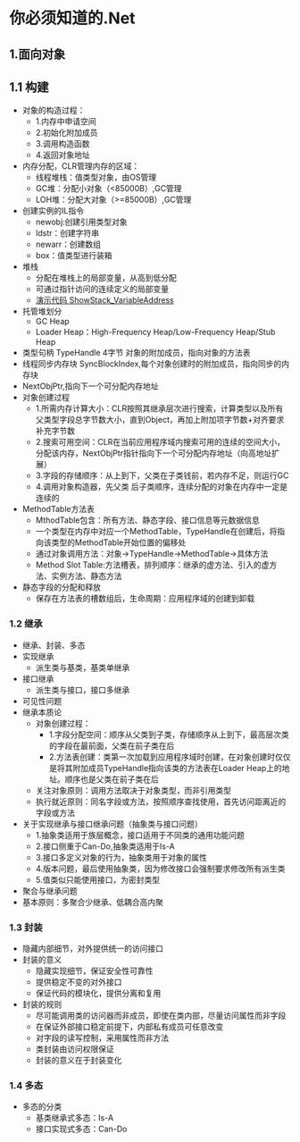 # 你必须知道的.Net

## 1.面向对象

## 1.1 构建

- 对象的构造过程：
  - 1.内存中申请空间
  - 2.初始化附加成员
  - 3.调用构造函数
  - 4.返回对象地址
- 内存分配，CLR管理内存的区域：
  - 线程堆栈：值类型对象，由OS管理
  - GC堆：分配小对象（<85000B）,GC管理
  - LOH堆：分配大对象（>=85000B）,GC管理
- 创建实例的IL指令
  - newobj:创建引用类型对象
  - ldstr：创建字符串
  - newarr：创建数组
  - box：值类型进行装箱
- 堆栈
  - 分配在堆栈上的局部变量，从高到低分配
  - 可通过指针访问的连续定义的局部变量
  - [演示代码 ShowStack_VariableAddress](./dotNetKnown.cs)
- 托管堆划分
  - GC Heap
  - Loader Heap：High-Frequency Heap/Low-Frequency Heap/Stub Heap
- 类型句柄 TypeHandle 4字节 对象的附加成员，指向对象的方法表
- 线程同步内存块 SyncBlockIndex,每个对象创建时的附加成员，指向同步的内存块
- NextObjPtr,指向下一个可分配内存地址
- 对象创建过程
  - 1.所需内存计算大小：CLR按照其继承层次进行搜索，计算类型以及所有父类型字段总字节数大小，直到Object，再加上附加项字节数+对齐要求补充字节数
  - 2.搜索可用空间：CLR在当前应用程序域内搜索可用的连续的空间大小，分配该内存，NextObjPtr指针指向下一个可分配内存地址（向高地址扩展）
  - 3.字段的存储顺序：从上到下，父类在子类钱前，若内存不足，则运行GC
  - 4.调用对象构造器，先父类 后子类顺序，连续分配的对象在内存中一定是连续的
- MethodTable方法表
  - MthodTable包含：所有方法、静态字段、接口信息等元数据信息
  - 一个类型在内存中对应一个MethodTable，TypeHandle在创建后，将指向该类型的MethodTable开始位置的偏移处
  - 通过对象调用方法：对象->TypeHandle->MethodTable->具体方法
  - Method Slot Table:方法槽表，排列顺序：继承的虚方法、引入的虚方法、实例方法、静态方法
- 静态字段的分配和释放
  - 保存在方法表的槽数组后，生命周期：应用程序域的创建到卸载

### 1.2 继承

- 继承、封装、多态
- 实现继承
  - 派生类与基类，基类单继承
- 接口继承
  - 派生类与接口，接口多继承
- 可见性问题
- 继承本质论
  - 对象创建过程：
    - 1.字段分配空间：顺序从父类到子类，存储顺序从上到下，最高层次类的字段在最前面，父类在前子类在后
    - 2.方法表创建：类第一次加载到应用程序域时创建，在对象创建时仅仅是将其附加成员TypeHandle指向该类的方法表在Loader Heap上的地址。顺序也是父类在前子类在后
  - 关注对象原则：调用方法取决于对象类型，而非引用类型
  - 执行就近原则：同名字段或方法，按照顺序查找使用，首先访问距离近的字段或方法
- 关于实现继承与接口继承问题（抽象类与接口问题）
  - 1.抽象类适用于族层概念，接口适用于不同类的通用功能问题
  - 2.接口侧重于Can-Do,抽象类适用于Is-A
  - 3.接口多定义对象的行为，抽象类用于对象的属性
  - 4.版本问题，最后使用抽象类，因为修改接口会强制要求修改所有派生类
  - 5.值类似只能使用接口，为密封类型
- 聚合与继承问题
- 基本原则：多聚合少继承、低耦合高内聚

### 1.3 封装

- 隐藏内部细节，对外提供统一的访问接口
- 封装的意义
  - 隐藏实现细节，保证安全性可靠性
  - 提供稳定不变的对外接口
  - 保证代码的模块化，提供分离和复用
- 封装的规则
  - 尽可能调用类的访问器而非成员，即使在类内部，尽量访问属性而非字段
  - 在保证外部接口稳定前提下，内部私有成员可任意改变
  - 对字段的读写控制，采用属性而非方法
  - 类封装由访问权限保证
  - 封装的意义在于封装变化

### 1.4 多态

- 多态的分类
  - 基类继承式多态：Is-A
  - 接口实现式多态：Can-Do